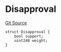 # Disapproval
[Git Source](https://github.com/llama-community/vertex-v1/blob/d7dd2da306ac7c0c69abcf35670479b85386e80d/src/utils/Structs.sol)


```solidity
struct Disapproval {
    bool support;
    uint248 weight;
}
```

